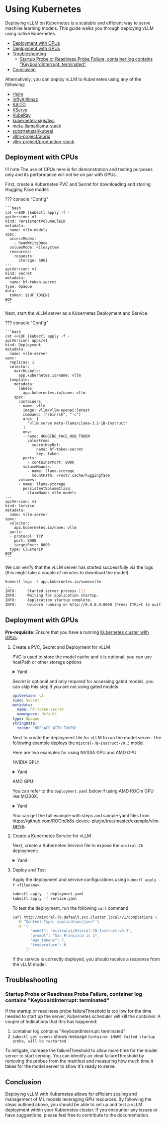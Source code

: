 # Using Kubernetes

Deploying vLLM on Kubernetes is a scalable and efficient way to serve machine learning models. This guide walks you through deploying vLLM using native Kubernetes.

- [Deployment with CPUs](#deployment-with-cpus)
- [Deployment with GPUs](#deployment-with-gpus)
- [Troubleshooting](#troubleshooting)
    - [Startup Probe or Readiness Probe Failure, container log contains "KeyboardInterrupt: terminated"](#startup-probe-or-readiness-probe-failure-container-log-contains-keyboardinterrupt-terminated)
- [Conclusion](#conclusion)

Alternatively, you can deploy vLLM to Kubernetes using any of the following:

- [Helm](frameworks/helm.md)
- [InftyAI/llmaz](integrations/llmaz.md)
- [KAITO](integrations/kaito.md)
- [KServe](integrations/kserve.md)
- [KubeRay](integrations/kuberay.md)
- [kubernetes-sigs/lws](frameworks/lws.md)
- [meta-llama/llama-stack](integrations/llamastack.md)
- [substratusai/kubeai](integrations/kubeai.md)
- [vllm-project/aibrix](https://github.com/vllm-project/aibrix)
- [vllm-project/production-stack](integrations/production-stack.md)

## Deployment with CPUs

!!! note
    The use of CPUs here is for demonstration and testing purposes only and its performance will not be on par with GPUs.

First, create a Kubernetes PVC and Secret for downloading and storing Hugging Face model:

??? console "Config"

    ```bash
    cat <<EOF |kubectl apply -f -
    apiVersion: v1
    kind: PersistentVolumeClaim
    metadata:
      name: vllm-models
    spec:
      accessModes:
        - ReadWriteOnce
      volumeMode: Filesystem
      resources:
        requests:
          storage: 50Gi
    ---
    apiVersion: v1
    kind: Secret
    metadata:
      name: hf-token-secret
    type: Opaque
    data:
      token: $(HF_TOKEN)
    EOF
    ```

Next, start the vLLM server as a Kubernetes Deployment and Service:

??? console "Config"

    ```bash
    cat <<EOF |kubectl apply -f -
    apiVersion: apps/v1
    kind: Deployment
    metadata:
      name: vllm-server
    spec:
      replicas: 1
      selector:
        matchLabels:
          app.kubernetes.io/name: vllm
      template:
        metadata:
          labels:
            app.kubernetes.io/name: vllm
        spec:
          containers:
          - name: vllm
            image: vllm/vllm-openai:latest
            command: ["/bin/sh", "-c"]
            args: [
              "vllm serve meta-llama/Llama-3.2-1B-Instruct"
            ]
            env:
            - name: HUGGING_FACE_HUB_TOKEN
              valueFrom:
                secretKeyRef:
                  name: hf-token-secret
                  key: token
            ports:
              - containerPort: 8000
            volumeMounts:
              - name: llama-storage
                mountPath: /root/.cache/huggingface
          volumes:
          - name: llama-storage
            persistentVolumeClaim:
              claimName: vllm-models
    ---
    apiVersion: v1
    kind: Service
    metadata:
      name: vllm-server
    spec:
      selector:
        app.kubernetes.io/name: vllm
      ports:
      - protocol: TCP
        port: 8000
        targetPort: 8000
      type: ClusterIP
    EOF
    ```

We can verify that the vLLM server has started successfully via the logs (this might take a couple of minutes to download the model):

```bash
kubectl logs -l app.kubernetes.io/name=vllm
...
INFO:     Started server process [1]
INFO:     Waiting for application startup.
INFO:     Application startup complete.
INFO:     Uvicorn running on http://0.0.0.0:8000 (Press CTRL+C to quit)
```

## Deployment with GPUs

**Pre-requisite**: Ensure that you have a running [Kubernetes cluster with GPUs](https://kubernetes.io/docs/tasks/manage-gpus/scheduling-gpus/).

1. Create a PVC, Secret and Deployment for vLLM

      PVC is used to store the model cache and it is optional, you can use hostPath or other storage options

      <details>
      <summary>Yaml</summary>

      ```yaml
      apiVersion: v1
      kind: PersistentVolumeClaim
      metadata:
        name: mistral-7b
        namespace: default
      spec:
        accessModes:
        - ReadWriteOnce
        resources:
          requests:
            storage: 50Gi
        storageClassName: default
        volumeMode: Filesystem
      ```

      </details>

      Secret is optional and only required for accessing gated models, you can skip this step if you are not using gated models

      ```yaml
      apiVersion: v1
      kind: Secret
      metadata:
        name: hf-token-secret
        namespace: default
      type: Opaque
      stringData:
        token: "REPLACE_WITH_TOKEN"
      ```
  
      Next to create the deployment file for vLLM to run the model server. The following example deploys the `Mistral-7B-Instruct-v0.3` model.

      Here are two examples for using NVIDIA GPU and AMD GPU.

      NVIDIA GPU:

      <details>
      <summary>Yaml</summary>

      ```yaml
      apiVersion: apps/v1
      kind: Deployment
      metadata:
        name: mistral-7b
        namespace: default
        labels:
          app: mistral-7b
      spec:
        replicas: 1
        selector:
          matchLabels:
            app: mistral-7b
        template:
          metadata:
            labels:
              app: mistral-7b
          spec:
            volumes:
            - name: cache-volume
              persistentVolumeClaim:
                claimName: mistral-7b
            # vLLM needs to access the host's shared memory for tensor parallel inference.
            - name: shm
              emptyDir:
                medium: Memory
                sizeLimit: "2Gi"
            containers:
            - name: mistral-7b
              image: vllm/vllm-openai:latest
              command: ["/bin/sh", "-c"]
              args: [
                "vllm serve mistralai/Mistral-7B-Instruct-v0.3 --trust-remote-code --enable-chunked-prefill --max_num_batched_tokens 1024"
              ]
              env:
              - name: HUGGING_FACE_HUB_TOKEN
                valueFrom:
                  secretKeyRef:
                    name: hf-token-secret
                    key: token
              ports:
              - containerPort: 8000
              resources:
                limits:
                  cpu: "10"
                  memory: 20G
                  nvidia.com/gpu: "1"
                requests:
                  cpu: "2"
                  memory: 6G
                  nvidia.com/gpu: "1"
              volumeMounts:
              - mountPath: /root/.cache/huggingface
                name: cache-volume
              - name: shm
                mountPath: /dev/shm
              livenessProbe:
                httpGet:
                  path: /health
                  port: 8000
                initialDelaySeconds: 60
                periodSeconds: 10
              readinessProbe:
                httpGet:
                  path: /health
                  port: 8000
                initialDelaySeconds: 60
                periodSeconds: 5
      ```

      </details>

      AMD GPU:

      You can refer to the `deployment.yaml` below if using AMD ROCm GPU like MI300X.

      <details>
      <summary>Yaml</summary>

      ```yaml
      apiVersion: apps/v1
      kind: Deployment
      metadata:
        name: mistral-7b
        namespace: default
        labels:
          app: mistral-7b
      spec:
        replicas: 1
        selector:
          matchLabels:
            app: mistral-7b
        template:
          metadata:
            labels:
              app: mistral-7b
          spec:
            volumes:
            # PVC
            - name: cache-volume
              persistentVolumeClaim:
                claimName: mistral-7b
            # vLLM needs to access the host's shared memory for tensor parallel inference.
            - name: shm
              emptyDir:
                medium: Memory
                sizeLimit: "8Gi"
            hostNetwork: true
            hostIPC: true
            containers:
            - name: mistral-7b
              image: rocm/vllm:rocm6.2_mi300_ubuntu20.04_py3.9_vllm_0.6.4
              securityContext:
                seccompProfile:
                  type: Unconfined
                runAsGroup: 44
                capabilities:
                  add:
                  - SYS_PTRACE
              command: ["/bin/sh", "-c"]
              args: [
                "vllm serve mistralai/Mistral-7B-v0.3 --port 8000 --trust-remote-code --enable-chunked-prefill --max_num_batched_tokens 1024"
              ]
              env:
              - name: HUGGING_FACE_HUB_TOKEN
                valueFrom:
                  secretKeyRef:
                    name: hf-token-secret
                    key: token
              ports:
              - containerPort: 8000
              resources:
                limits:
                  cpu: "10"
                  memory: 20G
                  amd.com/gpu: "1"
                requests:
                  cpu: "6"
                  memory: 6G
                  amd.com/gpu: "1"
              volumeMounts:
              - name: cache-volume
                mountPath: /root/.cache/huggingface
              - name: shm
                mountPath: /dev/shm
      ```

      </details>

      You can get the full example with steps and sample yaml files from <https://github.com/ROCm/k8s-device-plugin/tree/master/example/vllm-serve>.

2. Create a Kubernetes Service for vLLM

      Next, create a Kubernetes Service file to expose the `mistral-7b` deployment:

      <details>
      <summary>Yaml</summary>

      ```yaml
      apiVersion: v1
      kind: Service
      metadata:
        name: mistral-7b
        namespace: default
      spec:
        ports:
        - name: http-mistral-7b
          port: 80
          protocol: TCP
          targetPort: 8000
        # The label selector should match the deployment labels & it is useful for prefix caching feature
        selector:
          app: mistral-7b
        sessionAffinity: None
        type: ClusterIP
      ```

      </details>

3. Deploy and Test

      Apply the deployment and service configurations using `kubectl apply -f <filename>`:

      ```bash
      kubectl apply -f deployment.yaml
      kubectl apply -f service.yaml
      ```

      To test the deployment, run the following `curl` command:

      ```bash
      curl http://mistral-7b.default.svc.cluster.local/v1/completions \
        -H "Content-Type: application/json" \
        -d '{
              "model": "mistralai/Mistral-7B-Instruct-v0.3",
              "prompt": "San Francisco is a",
              "max_tokens": 7,
              "temperature": 0
            }'
      ```

      If the service is correctly deployed, you should receive a response from the vLLM model.

## Troubleshooting

### Startup Probe or Readiness Probe Failure, container log contains "KeyboardInterrupt: terminated"

If the startup or readiness probe failureThreshold is too low for the time needed to start up the server, Kubernetes scheduler will kill the container. A couple of indications that this has happened:

1. container log contains "KeyboardInterrupt: terminated"
2. `kubectl get events` shows message `Container $NAME failed startup probe, will be restarted`

To mitigate, increase the failureThreshold to allow more time for the model server to start serving. You can identify an ideal failureThreshold by removing the probes from the manifest and measuring how much time it takes for the model server to show it's ready to serve.

## Conclusion

Deploying vLLM with Kubernetes allows for efficient scaling and management of ML models leveraging GPU resources. By following the steps outlined above, you should be able to set up and test a vLLM deployment within your Kubernetes cluster. If you encounter any issues or have suggestions, please feel free to contribute to the documentation.
